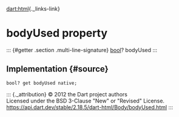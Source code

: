 [dart:html](../../dart-html/dart-html-library){._links-link}

bodyUsed property
=================

::: {#getter .section .multi-line-signature}
[bool](../../dart-core/bool-class)? bodyUsed
:::

Implementation {#source}
--------------

``` {.language-dart data-language="dart"}
bool? get bodyUsed native;
```

::: {._attribution}
© 2012 the Dart project authors\
Licensed under the BSD 3-Clause \"New\" or \"Revised\" License.\
<https://api.dart.dev/stable/2.18.5/dart-html/Body/bodyUsed.html>
:::
